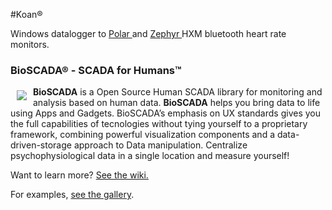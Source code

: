 #Koan®

Windows datalogger to <a href="http://www.polar.com/en/products/accessories/Polar_WearLink_transmitter_with_Bluetooth"> Polar </a>and <a href="http://zephyranywhere.com/products/hxm-bluetooth-heart-rate-monitor/"> Zephyr </a> HXM bluetooth heart rate monitors.

### BioSCADA® - SCADA for Humans™

<a href="https://bioscada.me"><img src="https://bioscada.me/images/logo.png" align="left" hspace="10" vspace="6"></a>

**BioSCADA** is a Open Source Human SCADA library for monitoring and analysis based on human data. **BioSCADA** helps you bring data to life using Apps and Gadgets. BioSCADA’s emphasis on UX standards gives you the full capabilities of tecnologies without tying yourself to a proprietary framework, combining powerful visualization components and a data-driven-storage approach to Data manipulation.
Centralize psychophysiological data in a single location and measure yourself!


Want to learn more? [See the wiki.](https://bioscada.me)

For examples, [see the gallery](https://pulse.bioscada.me).
